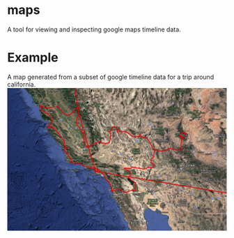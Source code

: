 # maps
A tool for viewing and inspecting google maps timeline data.

# Example
A map generated from a subset of google timeline data for a trip around california.
![A route around california](images/california.jpg)
